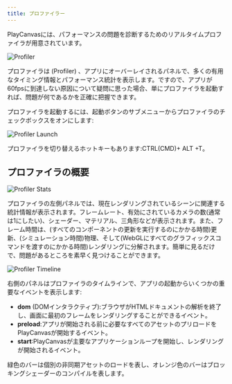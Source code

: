 ```yaml
---
title: プロファイラー
---
```


PlayCanvasには、パフォーマンスの問題を診断するためのリアルタイムプロファイラが用意されています。

![Profiler](/img/user-manual/optimization/profiler/profiler.png)

プロファイラは (Profiler) 、アプリにオーバーレイされるパネルで、多くの有用なタイミング情報とパフォーマンス統計を表示します。ですので、アプリが60fpsに到達しない原因について疑問に思った場合、単にプロファイラを起動すれば、問題が何であるかを正確に把握できます。

プロファイラを起動するには、起動ボタンのサブメニューからプロファイラのチェックボックスをオンにします:

![Profiler Launch](/img/user-manual/optimization/profiler/profiler_launch.png)

プロファイラを切り替えるホットキーもあります:CTRL(CMD)+ ALT +T。

## プロファイラの概要

![Profiler Stats](/img/user-manual/optimization/profiler/profiler_stats.png)

プロファイラの左側パネルでは、現在レンダリングされているシーンに関連する統計情報が表示されます。フレームレート、有効にされているカメラの数(通常は1にしたい)、シェーダー、マテリアル、三角形などが表示されます。また、フレーム時間は、(すべてのコンポーネントの更新を実行するのにかかる時間)更新、(シミュレーション時間)物理、そして(WebGLにすべてのグラフィックスコマンドを渡すのにかかる時間)レンダリングに分解されます。簡単に見るだけで、問題があるところを素早く見つけることができます。

![Profiler Timeline](/img/user-manual/optimization/profiler/profiler_timeline.png)

右側のパネルはプロファイラのタイムラインで、アプリの起動からいくつかの重要なイベントを表示します:

* **dom** (DOMインタラクティブ):ブラウザがHTMLドキュメントの解析を終了し、画面に最初のフレームをレンダリングすることができるイベント。
* **preload**:アプリが開始される前に必要なすべてのアセットのプリロードをPlayCanvasが開始するイベント。
* **start**:PlayCanvasが主要なアプリケーションループを開始し、レンダリングが開始されるイベント。

緑色のバーは個別の非同期アセットのロードを表し、オレンジ色のバーはブロッキングシェーダーのコンパイルを表します。
